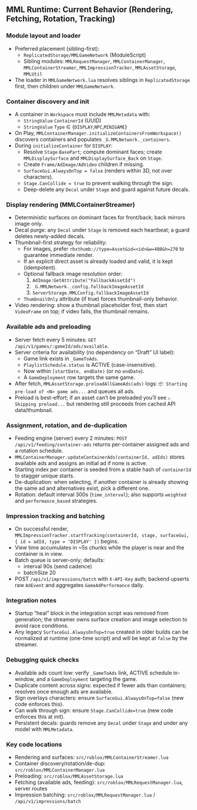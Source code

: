 ## MML Runtime: Current Behavior (Rendering, Fetching, Rotation, Tracking)

### Module layout and loader
- Preferred placement (sibling-first):
  - `ReplicatedStorage/MMLGameNetwork` (ModuleScript)
  - Sibling modules: `MMLRequestManager`, `MMLContainerManager`, `MMLContainerStreamer`, `MMLImpressionTracker`, `MMLAssetStorage`, `MMLUtil`
- The loader in `MMLGameNetwork.lua` resolves siblings in `ReplicatedStorage` first, then children under `MMLGameNetwork`.

### Container discovery and init
- A container in `Workspace` must include `MMLMetadata` with:
  - `StringValue` `ContainerId` (UUID)
  - `StringValue` `Type` ∈ {`DISPLAY`,`NPC`,`MINIGAME`}
- On Play, `MMLContainerManager.initializeContainersFromWorkspace()` discovers containers and populates `_G.MMLNetwork._containers`.
- During `initializeContainer` for `DISPLAY`:
  - Resolve `Stage` `BasePart`; compute dominant faces; create `MMLDisplaySurface` and `MMLDisplaySurface_Back` on `Stage`.
  - Create `Frame/AdImage/AdVideo` children if missing.
  - `SurfaceGui.AlwaysOnTop = false` (renders within 3D, not over characters).
  - `Stage.CanCollide = true` to prevent walking through the sign.
  - Deep-delete any `Decal` under `Stage` and guard against future decals.

### Display rendering (MMLContainerStreamer)
- Deterministic surfaces on dominant faces for front/back; back mirrors image only.
- Decal purge: any `Decal` under `Stage` is removed each heartbeat; a guard deletes newly-added decals.
- Thumbnail-first strategy for reliability:
  - For images, prefer `rbxthumb://type=Asset&id=<id>&w=480&h=270` to guarantee immediate render.
  - If an explicit direct asset is already loaded and valid, it is kept (idempotent).
  - Optional fallback image resolution order:
    1) `AdImage:GetAttribute("FallbackAssetId")`
    2) `_G.MMLNetwork._config.fallbackImageAssetId`
    3) `ServerStorage.MMLConfig.fallbackImageAssetId`
  - `ThumbnailOnly` attribute (if true) forces thumbnail-only behavior.
- Video rendering: show a thumbnail placeholder first, then start `VideoFrame` on top; if video fails, the thumbnail remains.

### Available ads and preloading
- Server fetch every 5 minutes: `GET /api/v1/games/:gameId/ads/available`.
- Server criteria for availability (no dependency on “Draft” UI label):
  - Game link exists in `_GameToAds`.
  - `PlaylistSchedule.status` is ACTIVE (case-insensitive).
  - Now within `[startDate, endDate)` (or no `endDate`).
  - A `GameDeployment` row targets the same game.
- After fetch, `MMLAssetStorage.preloadAllGameAds(ads)` logs: `📦 Starting pre-load of <N> game ads...` and queues all ads.
- Preload is best-effort; if an asset can’t be preloaded you’ll see `⚠️ Skipping preload...` but rendering still proceeds from cached API data/thumbnail.

### Assignment, rotation, and de-duplication
- Feeding engine (server) every 2 minutes: `POST /api/v1/feeding/container-ads` returns per-container assigned ads and a rotation schedule.
- `MMLContainerManager.updateContainerAds(containerId, adIds)` stores available ads and assigns an initial ad if none is active.
- Starting index per container is seeded from a stable hash of `containerId` to stagger unique starts.
- De-duplication: when selecting, if another container is already showing the same ad and alternatives exist, pick a different one.
- Rotation: default interval 300s (`time_interval`); also supports `weighted` and `performance_based` strategies.

### Impression tracking and batching
- On successful render, `MMLImpressionTracker.startTracking(containerId, stage, surfaceGui, { id = adId, type = 'DISPLAY' })` begins.
- View time accumulates in ~5s chunks while the player is near and the container is in view.
- Batch queue is server-only; defaults:
  - interval 90s (send cadence)
  - batchSize 20
- POST `/api/v1/impressions/batch` with `X-API-Key` auth; backend upserts raw `AdEvent` and aggregates `GameAdPerformance` daily.

### Integration notes
- Startup “heal” block in the integration script was removed from generation; the streamer owns surface creation and image selection to avoid race conditions.
- Any legacy `SurfaceGui.AlwaysOnTop=true` created in older builds can be normalized at runtime (one-time script) and will be kept at `false` by the streamer.

### Debugging quick checks
- Available ads count low: verify `_GameToAds` link, ACTIVE schedule in-window, and a `GameDeployment` targeting the game.
- Duplicate content across signs: expected if fewer ads than containers; resolves once enough ads are available.
- Sign overlays characters: ensure `SurfaceGui.AlwaysOnTop=false` (new code enforces this).
- Can walk through sign: ensure `Stage.CanCollide=true` (new code enforces this at init).
- Persistent decals: guards remove any `Decal` under `Stage` and under any model with `MMLMetadata`.

### Key code locations
- Rendering and surfaces: `src/roblox/MMLContainerStreamer.lua`
- Container discovery/rotation/de-dup: `src/roblox/MMLContainerManager.lua`
- Preloading: `src/roblox/MMLAssetStorage.lua`
- Fetching (available ads, feeding): `src/roblox/MMLRequestManager.lua`, server routes
- Impression batching: `src/roblox/MMLRequestManager.lua` / `/api/v1/impressions/batch`



